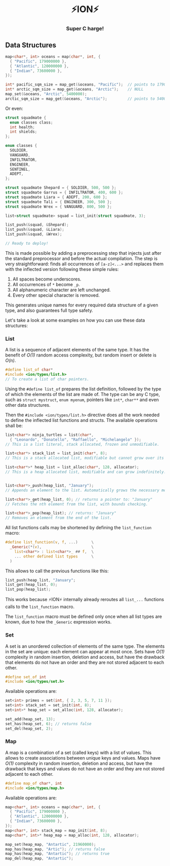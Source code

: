 <div align="center">
  <h1>⚡️ION⚡️</h1>
  <h3>Super C harge!</h3>
</div>

## Data Structures

```c
map<char*, int> oceans = map(char*, int, {
  { "Pacific", 179000000 },
  { "Atlantic", 120000000 },
  { "Indian", 73600000 },
});

int* pacific_sqm_size = map_get(&oceans, "Pacific");  // points to 179000000
int* arctic_sqm_size = map_get(&oceans, "Arctic");    // NULL
map_set(&oceans, "Arctic", 5400000);
arctic_sqm_size = map_get(&oceans, "Arctic");         // points to 5400000
```

Or even:

```c
struct squadmate {
  enum classes class;
  int health;
  int shields;
};

enum classes {
  SOLDIER,
  VANGUARD,
  INFILTRATOR,
  ENGINEER,
  SENTINEL,
  ADEPT,
};

struct squadmate Shepard = { SOLDIER, 500, 500 };
struct squadmate Garrus = { INFILTRATOR, 400, 600 };
struct squadmate Liara = { ADEPT, 200, 600 };
struct squadmate Tali = { ENGINEER, 300, 500 };
struct squadmate Wrex = { VANGUARD, 800, 500 };

list<struct squadmate> squad = list_init(struct squadmate, 3);

list_push(&squad, &Shepard);
list_push(&squad, &Liara);
list_push(&squad, &Wrex);

// Ready to deploy!

```

This is made possible by adding a preprocessing step that injects just after the
standard preprocessor and before the actual compilation. The step is very
straightforward: finds all occurrences of `[a-z]<...>` and replaces them with the
inflected version following these simple rules:

  1. All spaces become underscores.
  2. All occurrences of `*` become `_p`.
  3. All alphanumeric character are left unchanged.
  4. Every other special character is removed.

This generates unique names for every required data structure of a given type, and also
guarantees full type safety.

Let's take a look at some examples on how you can use these data structures:

### List

A list is a sequence of adjacent elements of the same type. It has the benefit of *O(1)*
random access complexity, but random insert or delete is *O(n)*.

```c
#define list_of char*
#include <ion/types/list.h>
// To create a list of char pointers.
```

Using the `#define list_of` prepares the list definition, followed by the type of which
the elements of the list are made of. The type can be any C type, such as
`struct mystruct`, `enum myenum`, pointers like `int*`, `char**` and even other
data structures.

Then the `#include <ion/types/list.h>` directive does all the work needed to define
the inflected list functions and structs. The available operations shall be:

```c
list<char*> ninja_turtles = list(char*,
  { "Leonardo", "Donatello", "Raffaello", "Michelangelo" });
// This is a list literal, stack allocated, frozen and unmodifiable.

list<char*> stack_list = list_init(char*, 8);
// This is a stack allocated list, modifiable but cannot grow over its capacity: `8` in this case.

list<char*>* heap_list = list_alloc(char*, 128, allocator);
// This is a heap allocated list, modifiable and can grow indefinitely.


list<char*>_push(heap_list, "January");
// Appends an element to the list. Automatically grows the necessary memory.

list<char*>_get(heap_list, 0); // returns a pointer to: "January"
// Fetches the nth element from the list, with bounds checking.

list<char*>_pop(heap_list); // returns: "January"
// Removes an element from the end of the list.
```

All list functions calls may be shortened by defining the `list_function` macro:

```c
#define list_function(v, f, ...)      \
  _Generic(*(v),                      \
    list<char*> : list<char*>_ ## f,  \
    ... other defined list types      \
  )
```

This allows to call the previous functions like this:

```c
list_push(heap_list, "January";
list_get(heap_list, 0);
list_pop(heap_list);
```

This works because ⚡️ION⚡️ internally already reroutes all `list_...` functions calls
to the `list_function` macro.

The `list_function` macro must be defined only once when all list types are known, due
to how the `_Generic` expression works.

### Set

A set is an unordered collection of elements of the same type. The elements in the set
are unique: each element can appear at most once. Sets have *O(1)* complexity in
random insertion, deletion and access, but have the drawback that elements do not
have an order and they are not stored adjacent to each other.

```c
#define set_of int
#include <ion/types/set.h>
```

Available operations are:

```c
set<int> primes = set(int, { 2, 3, 5, 7, 11 });
set<int> stack_set = set_init(int, 8);
set<int>* heap_set = set_alloc(int, 128, allocator);

set_add(heap_set, 13);
set_has(heap_set, 6); // returns false
set_del(heap_set, 2);
```

### Map

A map is a combination of a set (called keys) with a list of values. This allows to
create associations between unique keys and values. Maps have *O(1)* complexity in
random insertion, deletion and access, but have the drawback that keys and values do not
have an order and they are not stored adjacent to each other.

```c
#define map_of char*, int
#include <ion/types/map.h>
```

Available operations are:

```c
map<char*, int> oceans = map(char*, int, {
  { "Pacific", 179000000 },
  { "Atlantic", 120000000 },
  { "Indian", 73600000 },
});
map<char*, int> stack_map = map_init(int, 8);
map<char*, int>* heap_map = map_alloc(int, 128, allocator);

map_set(heap_map, "Antartic", 21960000);
map_has(heap_map, "Artic"); // returns false
map_has(heap_map, "Antartic"); // returns true
map_del(heap_map, "Antartic");
```
